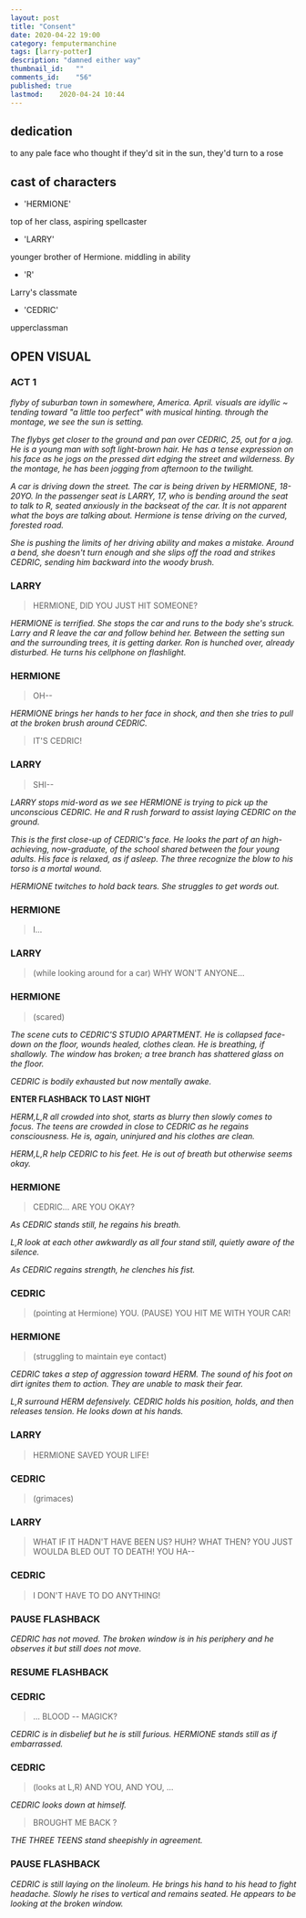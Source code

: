 ```yaml
---
layout: post
title: "Consent"
date: 2020-04-22 19:00
category: femputermanchine
tags: [larry-potter]
description: "damned either way"
thumbnail_id:	""
comments_id:	"56"
published: true
lastmod:	2020-04-24 10:44
---
```

[//]: # (4/24/20  -tweaks, new content)
[//]: # (4/23/20  -I changed formatting)


## dedication

to any pale face who thought if they'd sit in the sun, they'd turn to a rose

## cast of characters 
* 'HERMIONE'

top of her class, aspiring spellcaster

* 'LARRY'

younger brother of Hermione. middling in ability

* 'R'

Larry's classmate

* 'CEDRIC'

upperclassman

## OPEN VISUAL ##

### ACT 1 ###

<i>flyby of suburban town in somewhere, America. April. visuals are idyllic ~ tending toward "a little too perfect" with musical hinting. through the montage, we see the sun is setting. </i>

<i>The flybys get closer to the ground and pan over CEDRIC, 25, out for a jog. He is a young man with soft light-brown hair. He has a tense expression on his face as he jogs on the pressed dirt edging the street and wilderness. By the montage, he has been jogging from afternoon to the twilight. </i>

<i>A car is driving down the street. The car is being driven by HERMIONE, 18-20YO. In the passenger seat is LARRY, 17, who is bending around the seat to talk to R, seated anxiously in the backseat of the car. It is not apparent what the boys are talking about. Hermione is tense driving on the curved, forested road. </i>

<i>She is pushing the limits of her driving ability and makes a mistake. Around a bend, she doesn't turn enough and she slips off the road and strikes CEDRIC, sending him backward into the woody brush. </i>

### LARRY ###

> HERMIONE, DID YOU JUST HIT SOMEONE?

<i>HERMIONE is terrified. She stops the car and runs to the body she's struck. Larry and R leave the car and follow behind her. Between the setting sun and the surrounding trees, it is getting darker. Ron is hunched over, already disturbed. He turns his cellphone on flashlight.</i>

### HERMIONE ###

> OH-- 

<i>HERMIONE brings her hands to her face in shock, and then she tries to pull at the broken brush around CEDRIC.</i>

> IT'S CEDRIC!

### LARRY ###

> SHI--

<i>LARRY stops mid-word as we see HERMIONE is trying to pick up the unconscious CEDRIC. He and R rush forward to assist laying CEDRIC on the ground.</i>

<i>This is the first close-up of CEDRIC's face. He looks the part of an high-achieving, now-graduate, of the school shared between the four young adults. His face is relaxed, as if asleep. The three recognize the blow to his torso is a mortal wound. </i>

<i>HERMIONE twitches to hold back tears. She struggles to get words out.</i>

### HERMIONE ###

> I... 

### LARRY ###

> (while looking around for a car) WHY WON'T ANYONE...

### HERMIONE ###

> (scared)

<i>The scene cuts to CEDRIC'S STUDIO APARTMENT. He is collapsed face-down on the floor, wounds healed, clothes clean. He is breathing, if shallowly. The window has broken; a tree branch has shattered glass on the floor. </i>

<i>CEDRIC is bodily exhausted but now mentally awake.</i>

<b>ENTER FLASHBACK TO LAST NIGHT</b>

<i>HERM,L,R all crowded into shot, starts as blurry then slowly comes to focus. The teens are crowded in close to CEDRIC as he regains consciousness. He is, again, uninjured and his clothes are clean.</i>

<i>HERM,L,R help CEDRIC to his feet. He is out of breath but otherwise seems okay. </i>

### HERMIONE ###

> CEDRIC... ARE YOU OKAY?

<I>As CEDRIC stands still, he regains his breath.</I>

<i>L,R look at each other awkwardly as all four stand still, quietly aware of the silence.</i>

<i>As CEDRIC regains strength, he clenches his fist.</i>

### CEDRIC ###

> (pointing at Hermione) YOU. (PAUSE) YOU HIT ME WITH YOUR CAR!

### HERMIONE ###

> (struggling to maintain eye contact)

<i>CEDRIC takes a step of aggression toward HERM. The sound of his foot on dirt ignites them to action. They are unable to mask their fear.</i>

<i>L,R surround HERM defensively. CEDRIC holds his position, holds, and then releases tension. He looks down at his hands.</i>

### LARRY ###

> HERMIONE SAVED YOUR LIFE!

### CEDRIC ###

> (grimaces) 

### LARRY ###

> WHAT IF IT HADN'T HAVE BEEN US? HUH? WHAT THEN? YOU JUST WOULDA BLED OUT TO DEATH! YOU HA--

### CEDRIC ###

> I DON'T HAVE TO DO ANYTHING!

### PAUSE FLASHBACK ###

<i>CEDRIC has not moved. The broken window is in his periphery and he observes it but still does not move.</i>

### RESUME FLASHBACK ###

### CEDRIC ###

> ... BLOOD -- MAGICK?

<i>CEDRIC is in disbelief but he is still furious. HERMIONE stands still as if embarrassed.</i>

### CEDRIC ###

> (looks at L,R) AND YOU, AND YOU, ...

<i>CEDRIC looks down at himself.</i>

> BROUGHT ME BACK ?

<i>THE THREE TEENS stand sheepishly in agreement.</i>

### PAUSE FLASHBACK ###

<i>CEDRIC is still laying on the linoleum. He brings his hand to his head to fight headache. Slowly he rises to vertical and remains seated. He appears to be looking at the broken window.</i>


